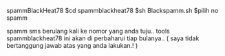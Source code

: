 spammBlackHeat78
$cd spammblackheat78
$sh Blackspamm.sh
$pilih no spamm 

spamm sms berulang kali ke nomor yang anda tuju..
tools spammblackheat78 ini akan di perbaharui tiap bulanya..
( saya tidak bertanggung jawab atas yang anda lakukan.! )
